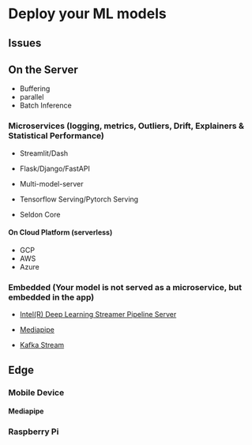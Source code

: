 # Deploy your ML models

## Issues



## On the Server 

* Buffering
* parallel 
* Batch Inference

### Microservices (logging, metrics, Outliers, Drift, Explainers & Statistical Performance)

* Streamlit/Dash

* Flask/Django/FastAPI

* Multi-model-server

* Tensorflow Serving/Pytorch Serving

* Seldon Core

#### On Cloud Platform (serverless)

* GCP
* AWS
* Azure

### Embedded (Your model is not served as a microservice, but embedded in the app)

* [Intel(R) Deep Learning Streamer Pipeline Server](https://github.com/dlstreamer/pipeline-server)

* [Mediapipe]()

* [Kafka Stream]()

## Edge

### Mobile Device

#### Mediapipe

### Raspberry Pi
